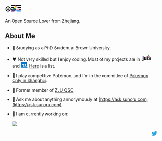 ## ☮️<img style="height:1em" src="https://github.com/sunoru/sunoru/raw/main/assets/ally.svg">

An Open Source Lover from Zhejiang.

## About Me

- 🐻 Studying as a PhD Student at Brown University.

- ❤️ Not very skilled but I enjoy coding. Most of my projects are in
<code><img height="20" src="https://github.com/sunoru/sunoru/raw/main/assets/julia.svg"></code>
and
<code><img height="20" src="https://github.com/github/explore/raw/main/topics/typescript/typescript.png"></code>.
[Here](https://github.com/sunoru/sunoru/blob/main/projects.md) is a list.

- 🎲 I play competitive Pokémon, and I'm in the committee of [Pokémon Only in Shanghai](https://github.com/SHPMO).

- 🌊 Former member of [ZJU QSC](https://github.com/QSCTech).

- 💬 Ask me about anything annonymously at [https://ask.sunoru.com](https://ask.sunoru.com).

- 🔑 I am currently working on:

  <a href="https://github.com/sunoru/vgc">
    <img align="center" src="https://github-readme-stats.vercel.app/api/pin/?username=sunoru&repo=vgc&theme=radical" />
  </a>

<a href="https://twitter.com/sunoru_sidw">
  <img align="right" alt="Twitter" width="20px" src="https://github.com/sunoru/sunoru/raw/main/assets/twitter.svg" />
</a>
